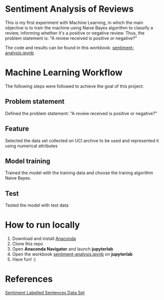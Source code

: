 # Sentiment Analysis of Reviews
This is my first experiment with Machine Learning, in which the main objective is to train the machine using Naive Bayes algorithm to classify a review, informing whether it's a positive or negative review. Thus, the problem statement is: "A review received is positive or negative?"

The code and results can be found in this workbook: [sentiment-analysis.ipynb](sentiment-analysis.ipynb)

# Machine Learning Workflow
The following steps were followed to achieve the goal of this project:

## Problem statement
Defined the problem statement: "A review received is positive or negative?"

## Feature
Selected the data set collected on UCI archive to be used and represented it using numerical attributes

## Model training
Trained the model with the training data and choose the traning algorithm Naive Bayes.

## Test
Tested the model with test data

# How to run locally
1. Download and install [Anaconda](https://www.anaconda.com/downloads)
2. Clone this repo
3. Open **Anaconda Navigator** and launch **jupyterlab**
4. Open the workbook [sentiment-analysis.ipynb](sentiment-analysis.ipynb) on **jupyterlab**
5. Have fun! :)

# References
[Sentiment Labelled Sentences Data Set](https://archive.ics.uci.edu/ml/datasets/Sentiment+Labelled+Sentences)